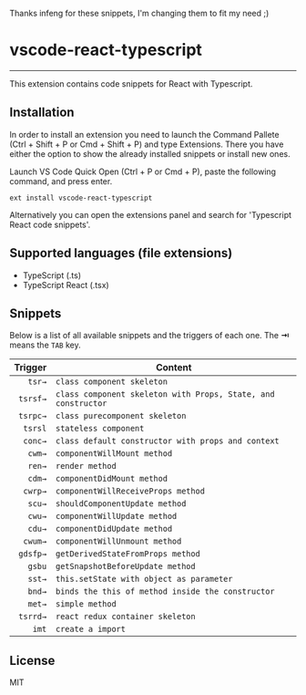 Thanks infeng for these snippets, I'm changing them to fit my need ;)

# vscode-react-typescript

-------------------

This extension contains code snippets for React with Typescript.

## Installation

In order to install an extension you need to launch the Command Pallete (Ctrl + Shift + P or Cmd + Shift + P) and type Extensions.
There you have either the option to show the already installed snippets or install new ones.

Launch VS Code Quick Open (Ctrl + P or Cmd + P), paste the following command, and press enter.

`ext install vscode-react-typescript`

Alternatively you can open the extensions panel and search for 'Typescript React code snippets'.

## Supported languages (file extensions)

* TypeScript (.ts)
* TypeScript React (.tsx)

## Snippets

Below is a list of all available snippets and the triggers of each one. The **⇥** means the `TAB` key.

| Trigger  | Content                                                       |
| -------: | ------------------------------------------------------------- |
| `tsr→`   | `class component skeleton`                                    |
| `tsrsf→` | `class component skeleton with Props, State, and constructor` |
| `tsrpc→` | `class purecomponent skeleton`                                |
| `tsrsl`  | `stateless component`                                         |
| `conc→`  | `class default constructor with props and context`            |
| `cwm→`   | `componentWillMount method`                                   |
| `ren→`   | `render method`                                               |
| `cdm→`   | `componentDidMount method`                                    |
| `cwrp→`  | `componentWillReceiveProps method`                            |
| `scu→`   | `shouldComponentUpdate method`                                |
| `cwu→`   | `componentWillUpdate method`                                  |
| `cdu→`   | `componentDidUpdate method`                                   |
| `cwum→`  | `componentWillUnmount method`                                 |
| `gdsfp→` | `getDerivedStateFromProps method`                             |
| `gsbu`   | `getSnapshotBeforeUpdate method`                              |
| `sst→`   | `this.setState with object as parameter`                      |
| `bnd→`   | `binds the this of method inside the constructor`             |
| `met→`   | `simple method`                                               |
| `tsrrd→` | `react redux container skeleton`                              |
| `imt`    | `create a import`                                             |

## License

MIT
